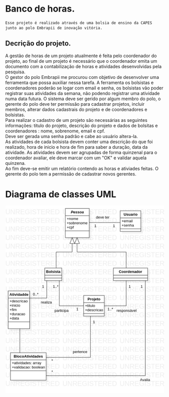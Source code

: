 # Banco de horas. 
```
Esse projeto é realizado através de uma bolsia de ensino da CAPES junto ao polo Embrapii de inovação vitória.
```
## Decrição do projeto.

A gestão de horas de um projeto atualmente é feita pelo coordenador do projeto, ao final de um projeto é necessário que o coordenador emita um documento com a contabilização de horas e atividades desenvolvidas pela pesquisa.<br>
O gestor do polo Embrapii me procurou com objetivo de desenvolver uma ferramenta que possa auxiliar nessa tarefa.
A ferramenta os bolsistas e coordenadores poderão se logar com email e senha, os bolsistas vão poder registrar suas atividades da semana, não podendo registrar uma atividade numa data futura.
O sistema deve ser gerido por algum membro do polo, o gerente do polo deve ter permissão para cadastrar projetos, incluir membros, alterar dados cadastrais do projeto e de coordenadores e bolsistas.<br>
Para realizar o cadastro de um projeto são necessárias as seguintes informações: titulo do projeto, descrição do projeto e dados de bolsitas e coordenadores : nome, sobrenome, email e cpf.<br>
Deve ser gerada uma senha padrão e cabe ao usuário altera-la.<br>
As atividades de cada bolsista devem conter uma descrição do que foi realizado, hora de inicio e hora de fim para saber a duração, data da atividade.
As atividades devem ser agrupadas de forma quinzenal para o coordenador avaliar, ele deve marcar com um "OK" e validar aquela quinzena.<br>
Ao fim deve-se emitir um relatório contendo as horas  e ativiades feitas.
O gerente do polo tem a permissão de cadastrar novos gerentes.

# Diagrama de classes UML
![diagrama](./modelos/diagrama_classes.jpg)